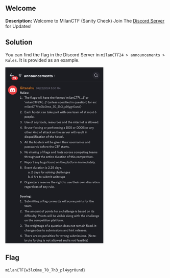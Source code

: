 ## Welcome

**Description:** Welcome to MilanCTF (Sanity Check) Join The [Discord Server](https://discord.gg/5RSsMbvp) for Updates!

## Solution
You can find the flag in the Discord Server in `milanCTF24 > announcements > Rules`. It is provided as an example.

<img src='https://github.com/garg-tech/milanCTF24-Write-ups/blob/main/Miscellaneous/Welcome/sanity%20check.jpeg' height=550 />

## Flag
`milanCTF{w3lc0me_70_7h3_pl4ygr0und}`
